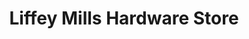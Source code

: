 ---
title: "Liffey Mills Hardware Store"
url: /shinrone/liffey-mills-hardware-store/
shop: hardware
---